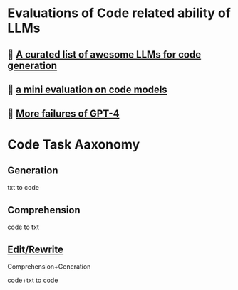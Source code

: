# Evaluations of Code related ability of LLMs

## 🚦 [A curated list of awesome LLMs for code generation](https://github.com/AI-LLM/ai-llm.github.io/blob/main/Code-LLM-alternatives.md) 
## 🚦 [a mini evaluation on code models](mini-code-evaluation.html)
## 🚦 [More failures of GPT-4](https://github.com/AI-LLM/ai-llm.github.io/blob/main/GPT-4-failure.md) 

# Code Task Aaxonomy
## Generation
txt to code

## Comprehension 
code to txt

## [Edit/Rewrite](https://github.com/AI-LLM/ai-llm.github.io/blob/main/code-edit-taxonomy.md)
Comprehension+Generation

code+txt to code
